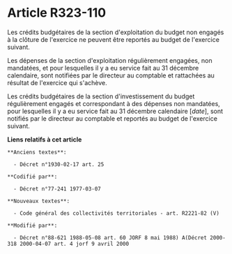 # Article R323-110

Les crédits budgétaires de la section d'exploitation du budget non engagés à la clôture de l'exercice ne peuvent être
reportés au budget de l'exercice suivant.

Les dépenses de la section d'exploitation régulièrement engagées, non mandatées, et pour lesquelles il y a eu service fait au
31 décembre calendaire, sont notifiées par le directeur au comptable et rattachées au résultat de l'exercice qui s'achève.

Les crédits budgétaires de la section d'investissement du budget régulièrement engagés et correspondant à des dépenses non
mandatées, pour lesquelles il y a eu service fait au 31 décembre calendaire [*date*], sont notifiés par le directeur au
comptable et reportés au budget de l'exercice suivant.

**Liens relatifs à cet article**

	**Anciens textes**:

	  - Décret n°1930-02-17 art. 25

	**Codifié par**:

	  - Décret n°77-241 1977-03-07

	**Nouveaux textes**:

	  - Code général des collectivités territoriales - art. R2221-82 (V)

	**Modifié par**:

	  - Décret n°88-621 1988-05-08 art. 60 JORF 8 mai 1988) A(Décret 2000-318 2000-04-07 art. 4 jorf 9 avril 2000
